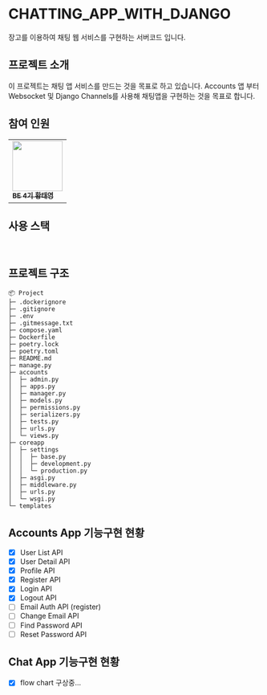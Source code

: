 # CHATTING_APP_WITH_DJANGO
장고를 이용하여 채팅 웹 서비스를 구현하는 서버코드 입니다.
## 프로젝트 소개
이 프로젝트는 채팅 앱 서비스를 만드는 것을 목표로 하고 있습니다. Accounts 앱 부터 Websocket 및 Django Channels를 사용해 채팅앱을 구현하는 것을 목표로 합니다.

## 참여 인원
<table>
  <tbody>
    <tr>
      <td><a href="https://github.com/hwangtate"><img src="https://avatars.githubusercontent.com/u/139641065?s=64&v=4" width="100px;" alt=""/><br /><sub><b>BE 4기 황태영 </b></sub></a><br /></td>
    </tr>
  </tbody>
</table>

## 사용 스택
<div>
    <img src="https://img.shields.io/badge/Python-3776AB?style=for-the-badge&logo=python&logoColor=white" alt="">
    <img src="https://img.shields.io/badge/Django-092E20?style=for-the-badge&logo=django&logoColor=white" alt="">
    <img src="https://img.shields.io/badge/GitHub-181717?style=for-the-badge&logo=github&logoColor=white" alt="">
    <img src="https://img.shields.io/badge/Docker-2496ED?style=for-the-badge&logo=Docker&logoColor=white" alt="">
    <img src="https://img.shields.io/badge/MySQL-4479A1?style=for-the-badge&logo=MySQL&logoColor=white" alt="">
    <img src="https://img.shields.io/badge/Redis-FF4438?style=for-the-badge&logo=redis&logoColor=white" alt="">
</div>

## 프로젝트 구조

```
📦 Project
├─ .dockerignore
├─ .gitignore
├─ .env
├─ .gitmessage.txt
├─ compose.yaml
├─ Dockerfile
├─ poetry.lock
├─ poetry.toml
├─ README.md
├─ manage.py
├─ accounts
│  ├─ admin.py
│  ├─ apps.py
│  ├─ manager.py
│  ├─ models.py
│  ├─ permissions.py
│  ├─ serializers.py
│  ├─ tests.py
│  ├─ urls.py
│  └─ views.py
├─ coreapp
│  ├─ settings
│  │  ├─ base.py
│  │  ├─ development.py
│  │  └─ production.py
│  ├─ asgi.py
│  ├─ middleware.py
│  ├─ urls.py
│  └─ wsgi.py
└─ templates
```
## Accounts App 기능구현 현황
-[X] User List API
-[X] User Detail API
-[X] Profile API
-[X] Register API
-[X] Login API
-[X] Logout API
-[ ] Email Auth API (register)
-[ ] Change Email API
-[ ] Find Password API
-[ ] Reset Password API
## Chat App 기능구현 현황
-[X] flow chart 구상중...


